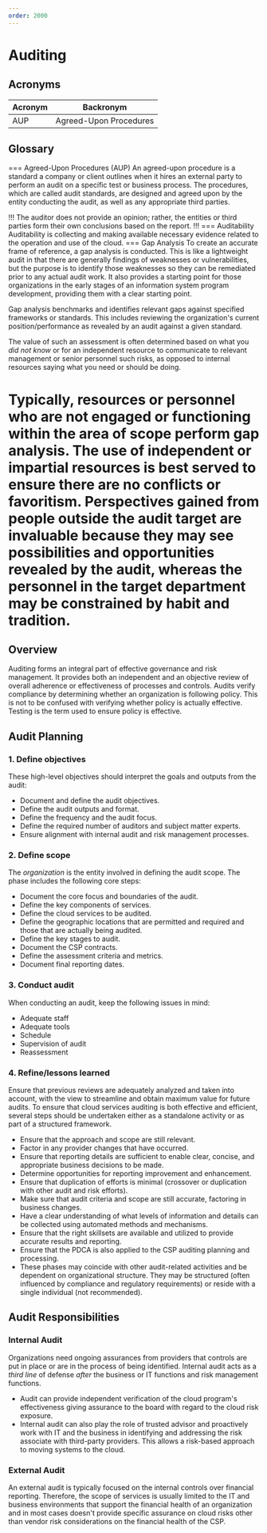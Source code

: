 ```yaml
---
order: 2000
---
```


# Auditing

## Acronyms

| Acronym | Backronym |
| - | - |
| AUP | Agreed-Upon Procedures |

## Glossary

=== Agreed-Upon Procedures (AUP)
An agreed-upon procedure is a standard a company or client outlines when it hires an external party to perform an audit on a specific test or business process. The procedures, which are called audit standards, are designed and agreed upon by the entity conducting the audit, as well as any appropriate third parties.

!!!
The auditor does not provide an opinion; rather, the entities or third parties form their own conclusions based on the report.
!!!
=== Auditability
Auditability is collecting and making available necessary evidence related to the operation and use of the cloud.
=== Gap Analysis
To create an accurate frame of reference, a gap analysis is conducted. This is like a lightweight audit in that there are generally findings of weaknesses or vulnerabilities, but the purpose is to identify those weaknesses so they can be remediated prior to any actual audit work. It also provides a starting point for those organizations in the early stages of an information system program development, providing them with a clear starting point.

Gap analysis benchmarks and identifies relevant gaps against specified frameworks or standards. This includes reviewing the organization's current position/performance as revealed by an audit against a given standard.

The value of such an assessment is often determined based on what you *did not know* or for an independent resource to communicate to relevant management or senior personnel such risks, as opposed to internal resources saying what you need or should be doing.

Typically, resources or personnel who are not engaged or functioning within the area of scope perform gap analysis. The use of independent or impartial resources is best served to ensure there are no conflicts or favoritism. Perspectives gained from people outside the audit target are invaluable because they may see possibilities and opportunities revealed by the audit, whereas the personnel in the target department may be constrained by habit and tradition.
===

## Overview

Auditing forms an integral part of effective governance and risk management. It provides both an independent and an objective review of overall adherence or effectiveness of processes and controls. Audits verify compliance by determining whether an organization is following policy. This is not to be confused with verifying whether policy is actually effective. Testing is the term used to ensure policy is effective.

## Audit Planning

### 1. Define objectives

These high-level objectives should interpret the goals and outputs from the audit:

- Document and define the audit objectives.
- Define the audit outputs and format.
- Define the frequency and the audit focus.
- Define the required number of auditors and subject matter experts.
- Ensure alignment with internal audit and risk management processes.

### 2. Define scope

The *organization* is the entity involved in defining the audit scope. The phase includes the following core steps:

- Document the core focus and boundaries of the audit.
- Define the key components of services.
- Define the cloud services to be audited.
- Define the geographic locations that are permitted and required and those that are actually being audited.
- Define the key stages to audit.
- Document the CSP contracts.
- Define the assessment criteria and metrics.
- Document final reporting dates.

### 3. Conduct audit

When conducting an audit, keep the following issues in mind:

- Adequate staff
- Adequate tools
- Schedule
- Supervision of audit
- Reassessment

### 4. Refine/lessons learned

Ensure that previous reviews are adequately analyzed and taken into account, with the view to streamline and obtain maximum value for future audits. To ensure that cloud services auditing is both effective and efficient, several steps should be undertaken either as a standalone activity or as part of a structured framework.

- Ensure that the approach and scope are still relevant.
- Factor in any provider changes that have occurred.
- Ensure that reporting details are sufficient to enable clear, concise, and appropriate business decisions to be made.
- Determine opportunities for reporting improvement and enhancement.
- Ensure that duplication of efforts is minimal (crossover or duplication with other audit and risk efforts).
- Make sure that audit criteria and scope are still accurate, factoring in business changes.
- Have a clear understanding of what levels of information and details can be collected using automated methods and mechanisms.
- Ensure that the right skillsets are available and utilized to provide accurate results and reporting.
- Ensure that the PDCA is also applied to the CSP auditing planning and processing.
- These phases may coincide with other audit-related activities and be dependent on organizational structure. They may be structured (often influenced by compliance and regulatory requirements) or reside with a single individual (not recommended).

## Audit Responsibilities

### Internal Audit

Organizations need ongoing assurances from providers that controls are put in place or are in the process of being identified. Internal audit acts as a *third line* of defense *after* the business or IT functions and risk management functions.

- Audit can provide independent verification of the cloud program's effectiveness giving assurance to the board with regard to the cloud risk exposure.
- Internal audit can also play the role of trusted advisor and proactively work with IT and the business in identifying and addressing the risk associate with third-party providers. This allows a risk-based approach to moving systems to the cloud.

### External Audit

An external audit is typically focused on the internal controls over financial reporting. Therefore, the scope of services is usually limited to the IT and business environments that support the financial health of an organization and in most cases doesn't provide specific assurance on cloud risks other than vendor risk considerations on the financial health of the CSP.

